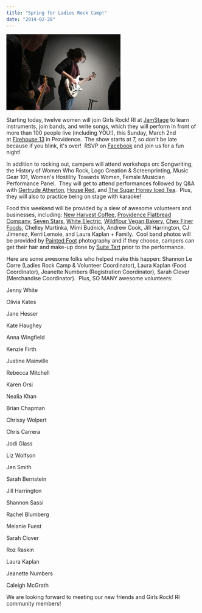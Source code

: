 ```yaml
---
title: "Spring for Ladies Rock Camp!"
date: "2014-02-28"
---
```


[![IMG_9730](images/LRC-bass-lesson1-300x199.jpg)](http://girlsrockri.org/wp-content/uploads/2013/09/LRC-bass-lesson1.jpg)

Starting today, twelve women will join Girls Rock! RI at [JamStage](http://jamstage.net/) to learn instruments, join bands, and write songs, which they will perform in front of more than 100 people live (including YOU!), this Sunday, March 2nd at [Firehouse 13](https://goo.gl/maps/Rx7Mb) in Providence.  The show starts at 7, so don't be late because if you blink, it's over!  RSVP on [Facebook](https://www.facebook.com/events/814689588547186/) and join us for a fun night!

In addition to rocking out, campers will attend workshops on: Songwriting, the History of Women Who Rock, Logo Creation & Screenprinting, Music Gear 101, Women's Hostility Towards Women, Female Musician Performance Panel.  They will get to attend performances followed by Q&A with [Gertrude Atherton](https://www.facebook.com/GertrudeAtherton), [House Red](https://housered.bandcamp.com/track/with-rings), and [The Sugar Honey Iced Tea](https://www.facebook.com/thesugarhoneyicedtea).  Plus, they will also to practice being on stage with karaoke!

Food this weekend will be provided by a slew of awesome volunteers and businesses, including: [New Harvest Coffee](http://www.newharvestcoffee.com/), [Providence Flatbread Company](http://www.flatbreadcompany.com/FlatbreadProvidence2013.html), [Seven Stars](http://sevenstarsbakery.com/), [White Electric](http://whiteelectriccoffee.com/), [Wildflour Vegan Bakery](http://www.wildflourveganbakerycafe.com/), [Chex Finer Foods](http://chexfoods.com/), Chelley Martinka, Mimi Budnick, Andrew Cook, Jill Harrington, CJ Jimenez, Kerri Lemoie, and Laura Kaplan + Family.  Cool band photos will be provided by [Painted Foot](http://www.paintedfoot.com/) photography and if they choose, campers can get their hair and make-up done by [Suite Tart](http://www.suitetart.com/) prior to the performance.

Here are some awesome folks who helped make this happen: Shannon Le Corre (Ladies Rock Camp & Volunteer Coordinator), Laura Kaplan (Food Coordinator), Jeanette Numbers (Registration Coordinator), Sarah Clover (Merchandise Coordinator).  Plus, SO MANY awesome volunteers:

Jenny White

Olivia Kates

Jane Hesser

Kate Haughey

Anna Wingfield

Kenzie Firth

Justine Mainville

Rebecca Mitchell

Karen Orsi

Nealia Khan

Brian Chapman

Chrissy Wolpert

Chris Carrera

Jodi Glass

Liz Wolfson

Jen Smith

Sarah Bernstein

Jill Harrington

Shannon Sassi

Rachel Blumberg

Melanie Fuest

Sarah Clover

Roz Raskin

Laura Kaplan

Jeanette Numbers

Caleigh McGrath

We are looking forward to meeting our new friends and Girls Rock! RI community members!
